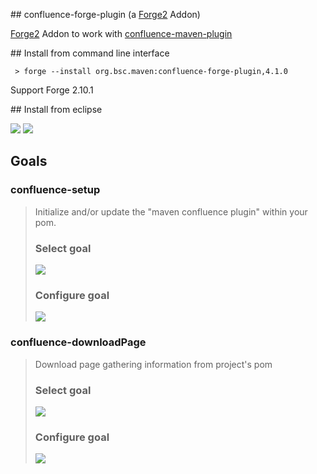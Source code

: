 
## confluence-forge-plugin (a [Forge2](http://forge.jboss.org/) Addon)

[Forge2](http://forge.jboss.org/) Addon to work with [confluence-maven-plugin](https://code.google.com/p/maven-confluence-plugin/)

## Install from command line interface

`` > forge --install org.bsc.maven:confluence-forge-plugin,4.1.0``

Support Forge 2.10.1

## Install from eclipse

<img src="https://raw.github.com/bsorrentino/maven-confluence-plugin.forge/master/src/site/install-addon-1.png">
<img src="https://raw.github.com/bsorrentino/maven-confluence-plugin.forge/master/src/site/install-addon-2.png">

## Goals

### confluence-setup

> Initialize and/or update the "maven confluence plugin" within your pom.
>
> ### Select goal
>
> <img src="https://raw.github.com/bsorrentino/maven-confluence-plugin.forge/master/src/site/install-addon-3.png">
>
> ### Configure goal
>
> <img src="https://raw.github.com/bsorrentino/maven-confluence-plugin.forge/master/src/site/install-addon-5.png">



### confluence-downloadPage

> Download page gathering information from project's pom
>
> ### Select goal
>
> <img src="https://raw.github.com/bsorrentino/maven-confluence-plugin.forge/master/src/site/install-addon-4.png">
>
>
> ### Configure goal
>
> <img src="https://raw.github.com/bsorrentino/maven-confluence-plugin.forge/master/src/site/install-addon-6.png">

